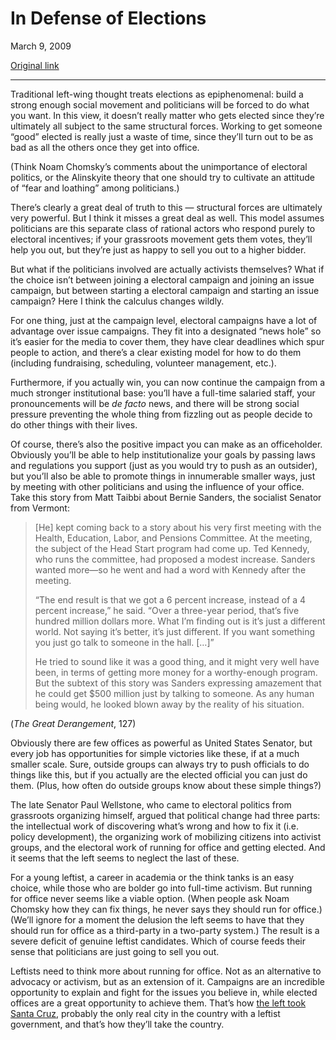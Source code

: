 In Defense of Elections
=======================

March 9, 2009

[Original link](http://www.aaronsw.com/weblog/proelections)

* * * * *

Traditional left-wing thought treats elections as epiphenomenal: build a
strong enough social movement and politicians will be forced to do what
you want. In this view, it doesn’t really matter who gets elected since
they’re ultimately all subject to the same structural forces. Working to
get someone “good” elected is really just a waste of time, since they’ll
turn out to be as bad as all the others once they get into office.

(Think Noam Chomsky’s comments about the unimportance of electoral
politics, or the Alinskyite theory that one should try to cultivate an
attitude of “fear and loathing” among politicians.)

There’s clearly a great deal of truth to this — structural forces are
ultimately very powerful. But I think it misses a great deal as well.
This model assumes politicians are this separate class of rational
actors who respond purely to electoral incentives; if your grassroots
movement gets them votes, they’ll help you out, but they’re just as
happy to sell you out to a higher bidder.

But what if the politicians involved are actually activists themselves?
What if the choice isn’t between joining a electoral campaign and
joining an issue campaign, but between starting a electoral campaign and
starting an issue campaign? Here I think the calculus changes wildly.

For one thing, just at the campaign level, electoral campaigns have a
lot of advantage over issue campaigns. They fit into a designated “news
hole” so it’s easier for the media to cover them, they have clear
deadlines which spur people to action, and there’s a clear existing
model for how to do them (including fundraising, scheduling, volunteer
management, etc.).

Furthermore, if you actually win, you can now continue the campaign from
a much stronger institutional base: you’ll have a full-time salaried
staff, your pronouncements will be *de facto* news, and there will be
strong social pressure preventing the whole thing from fizzling out as
people decide to do other things with their lives.

Of course, there’s also the positive impact you can make as an
officeholder. Obviously you’ll be able to help institutionalize your
goals by passing laws and regulations you support (just as you would try
to push as an outsider), but you’ll also be able to promote things in
innumerable smaller ways, just by meeting with other politicians and
using the influence of your office. Take this story from Matt Taibbi
about Bernie Sanders, the socialist Senator from Vermont:

> [He] kept coming back to a story about his very first meeting with the
> Health, Education, Labor, and Pensions Committee. At the meeting, the
> subject of the Head Start program had come up. Ted Kennedy, who runs
> the committee, had proposed a modest increase. Sanders wanted more—so
> he went and had a word with Kennedy after the meeting.
>
> “The end result is that we got a 6 percent increase, instead of a 4
> percent increase,” he said. “Over a three-year period, that’s five
> hundred million dollars more. What I’m finding out is it’s just a
> different world. Not saying it’s better, it’s just different. If you
> want something you just go talk to someone in the hall. […]”
>
> He tried to sound like it was a good thing, and it might very well
> have been, in terms of getting more money for a worthy-enough program.
> But the subtext of this story was Sanders expressing amazement that he
> could get \$500 million just by talking to someone. As any human being
> would, he looked blown away by the reality of his situation.

(*The Great Derangement*, 127)

Obviously there are few offices as powerful as United States Senator,
but every job has opportunities for simple victories like these, if at a
much smaller scale. Sure, outside groups can always try to push
officials to do things like this, but if you actually are the elected
official you can just do them. (Plus, how often do outside groups know
about these simple things?)

The late Senator Paul Wellstone, who came to electoral politics from
grassroots organizing himself, argued that political change had three
parts: the intellectual work of discovering what’s wrong and how to fix
it (i.e. policy development), the organizing work of mobilizing citizens
into activist groups, and the electoral work of running for office and
getting elected. And it seems that the left seems to neglect the last of
these.

For a young leftist, a career in academia or the think tanks is an easy
choice, while those who are bolder go into full-time activism. But
running for office never seems like a viable option. (When people ask
Noam Chomsky how they can fix things, he never says they should run for
office.) (We’ll ignore for a moment the delusion the left seems to have
that they should run for office as a third-party in a two-party system.)
The result is a severe deficit of genuine leftist candidates. Which of
course feeds their sense that politicians are just going to sell you
out.

Leftists need to think more about running for office. Not as an
alternative to advocacy or activism, but as an extension of it.
Campaigns are an incredible opportunity to explain and fight for the
issues you believe in, while elected offices are a great opportunity to
achieve them. That’s how [the left took Santa
Cruz](http://sociology.ucsc.edu/whorulesamerica/santacruz/progressive_politics.html),
probably the only real city in the country with a leftist government,
and that’s how they’ll take the country.
